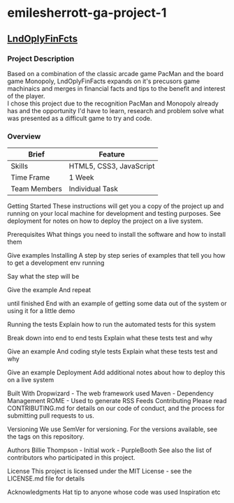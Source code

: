 # emilesherrott-ga-project-1
## [LndOplyFinFcts](https://emilesherrott.github.io/emilesherrott-ga-project-1/)
### Project Description
Based on a combination of the classic arcade game PacMan and the board game Monopoly, LndOplyFinFacts expands on it's precusors game machinaics and merges in financial facts and tips to the benefit and interest of the player. <br />
I chose this project due to the recognition PacMan and Monopoly already has and the opportunity I'd have to learn, research and problem solve what was presented as a difficult game to try and code. <br />

### Overview
Brief | Feature
-------------|--------------
Skills | HTML5, CSS3, JavaScript
Time Frame | 1 Week
Team Members | Individual Task



Getting Started
These instructions will get you a copy of the project up and running on your local machine for development and testing purposes. See deployment for notes on how to deploy the project on a live system.

Prerequisites
What things you need to install the software and how to install them

Give examples
Installing
A step by step series of examples that tell you how to get a development env running

Say what the step will be

Give the example
And repeat

until finished
End with an example of getting some data out of the system or using it for a little demo

Running the tests
Explain how to run the automated tests for this system

Break down into end to end tests
Explain what these tests test and why

Give an example
And coding style tests
Explain what these tests test and why

Give an example
Deployment
Add additional notes about how to deploy this on a live system

Built With
Dropwizard - The web framework used
Maven - Dependency Management
ROME - Used to generate RSS Feeds
Contributing
Please read CONTRIBUTING.md for details on our code of conduct, and the process for submitting pull requests to us.

Versioning
We use SemVer for versioning. For the versions available, see the tags on this repository.

Authors
Billie Thompson - Initial work - PurpleBooth
See also the list of contributors who participated in this project.

License
This project is licensed under the MIT License - see the LICENSE.md file for details

Acknowledgments
Hat tip to anyone whose code was used
Inspiration
etc
